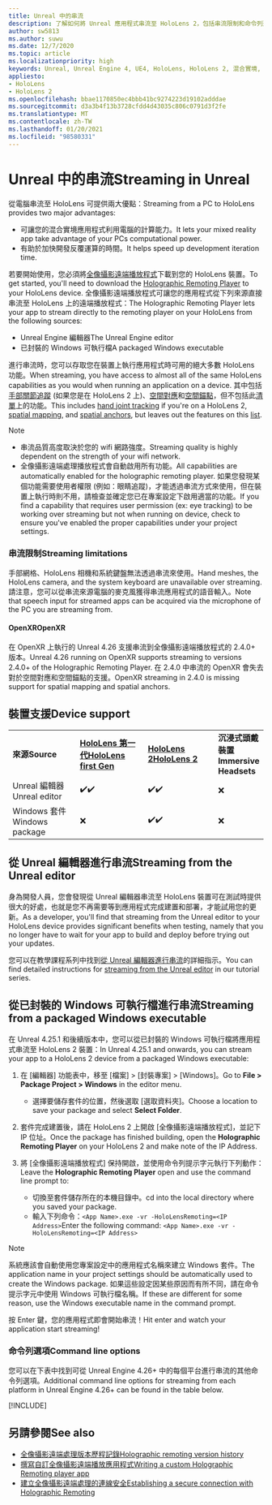 ```yaml
---
title: Unreal 中的串流
description: 了解如何將 Unreal 應用程式串流至 HoloLens 2，包括串流限制和命令列選項。
author: sw5813
ms.author: suwu
ms.date: 12/7/2020
ms.topic: article
ms.localizationpriority: high
keywords: Unreal, Unreal Engine 4, UE4, HoloLens, HoloLens 2, 混合實境, 串流, 電腦, 全像攝影應用程式遠端處理, 全像攝影遠端播放程式, 文件, 混合實境頭戴式裝置, windows 混合實境頭戴式裝置, 虛擬實境頭戴式裝置
appliesto:
- HoloLens
- HoloLens 2
ms.openlocfilehash: bbae1170850ec4bbb41bc9274223d19102adddae
ms.sourcegitcommit: d3a3b4f13b3728cfdd4d43035c806c0791d3f2fe
ms.translationtype: MT
ms.contentlocale: zh-TW
ms.lasthandoff: 01/20/2021
ms.locfileid: "98580331"
---
```

# <a name="streaming-in-unreal"></a><span data-ttu-id="7a82c-104">Unreal 中的串流</span><span class="sxs-lookup"><span data-stu-id="7a82c-104">Streaming in Unreal</span></span>

<span data-ttu-id="7a82c-105">從電腦串流至 HoloLens 可提供兩大優點：</span><span class="sxs-lookup"><span data-stu-id="7a82c-105">Streaming from a PC to HoloLens provides two major advantages:</span></span> 
* <span data-ttu-id="7a82c-106">可讓您的混合實境應用程式利用電腦的計算能力。</span><span class="sxs-lookup"><span data-stu-id="7a82c-106">It lets your mixed reality app take advantage of your PCs computational power.</span></span> 
* <span data-ttu-id="7a82c-107">有助於加快開發反覆運算的時間。</span><span class="sxs-lookup"><span data-stu-id="7a82c-107">It helps speed up development iteration time.</span></span> 

<span data-ttu-id="7a82c-108">若要開始使用，您必須將[全像攝影遠端播放程式](../platform-capabilities-and-apis/holographic-remoting-player.md)下載到您的 HoloLens 裝置。</span><span class="sxs-lookup"><span data-stu-id="7a82c-108">To get started, you'll need to download the [Holographic Remoting Player](../platform-capabilities-and-apis/holographic-remoting-player.md) to your HoloLens device.</span></span> <span data-ttu-id="7a82c-109">全像攝影遠端播放程式可讓您的應用程式從下列來源直接串流至 HoloLens 上的遠端播放程式：</span><span class="sxs-lookup"><span data-stu-id="7a82c-109">The Holographic Remoting Player lets your app to stream  directly to the remoting player on your HoloLens from the following sources:</span></span>

* <span data-ttu-id="7a82c-110">Unreal Engine 編輯器</span><span class="sxs-lookup"><span data-stu-id="7a82c-110">The Unreal Engine editor</span></span>
* <span data-ttu-id="7a82c-111">已封裝的 Windows 可執行檔</span><span class="sxs-lookup"><span data-stu-id="7a82c-111">A packaged Windows executable</span></span> 

<span data-ttu-id="7a82c-112">進行串流時，您可以存取您在裝置上執行應用程式時可用的絕大多數 HoloLens 功能。</span><span class="sxs-lookup"><span data-stu-id="7a82c-112">When streaming, you have access to almost all of the same HoloLens capabilities as you would when running an application on a device.</span></span> <span data-ttu-id="7a82c-113">其中包括[手部關節追蹤](unreal-hand-tracking.md) (如果您是在 HoloLens 2 上)、[空間對應](unreal-spatial-mapping.md)和[空間錨點](unreal-spatial-anchors.md)，但不包括此[清單](../platform-capabilities-and-apis/holographic-remoting-troubleshooting.md)上的功能。</span><span class="sxs-lookup"><span data-stu-id="7a82c-113">This includes [hand joint tracking](unreal-hand-tracking.md) if you're on a HoloLens 2, [spatial mapping](unreal-spatial-mapping.md), and [spatial anchors](unreal-spatial-anchors.md), but leaves out the features on this [list](../platform-capabilities-and-apis/holographic-remoting-troubleshooting.md).</span></span> 

> [!NOTE]
> * <span data-ttu-id="7a82c-114">串流品質高度取決於您的 wifi 網路強度。</span><span class="sxs-lookup"><span data-stu-id="7a82c-114">Streaming quality is highly dependent on the strength of your wifi network.</span></span>
> * <span data-ttu-id="7a82c-115">全像攝影遠端處理播放程式會自動啟用所有功能。</span><span class="sxs-lookup"><span data-stu-id="7a82c-115">All capabilities are automatically enabled for the holographic remoting player.</span></span> <span data-ttu-id="7a82c-116">如果您發現某個功能需要使用者權限 (例如：眼睛追蹤)，才能透過串流方式來使用，但在裝置上執行時則不用，請檢查並確定您已在專案設定下啟用適當的功能。</span><span class="sxs-lookup"><span data-stu-id="7a82c-116">If you find a capability that requires user permission (ex: eye tracking) to be working over streaming but not when running on device, check to ensure you've enabled the proper capabilities under your project settings.</span></span>

### <a name="streaming-limitations"></a><span data-ttu-id="7a82c-117">串流限制</span><span class="sxs-lookup"><span data-stu-id="7a82c-117">Streaming limitations</span></span>

<span data-ttu-id="7a82c-118">手部網格、HoloLens 相機和系統鍵盤無法透過串流來使用。</span><span class="sxs-lookup"><span data-stu-id="7a82c-118">Hand meshes, the HoloLens camera, and the system keyboard are unavailable over streaming.</span></span> <span data-ttu-id="7a82c-119">請注意，您可以從串流來源電腦的麥克風獲得串流應用程式的語音輸入。</span><span class="sxs-lookup"><span data-stu-id="7a82c-119">Note that speech input for streamed apps can be acquired via the microphone of the PC you are streaming from.</span></span>

#### <a name="openxr"></a><span data-ttu-id="7a82c-120">OpenXR</span><span class="sxs-lookup"><span data-stu-id="7a82c-120">OpenXR</span></span>

<span data-ttu-id="7a82c-121">在 OpenXR 上執行的 Unreal 4.26 支援串流到全像攝影遠端播放程式的 2.4.0+ 版本。</span><span class="sxs-lookup"><span data-stu-id="7a82c-121">Unreal 4.26 running on OpenXR supports streaming to versions 2.4.0+ of the Holographic Remoting Player.</span></span> <span data-ttu-id="7a82c-122">在 2.4.0 中串流的 OpenXR 會失去對於空間對應和空間錨點的支援。</span><span class="sxs-lookup"><span data-stu-id="7a82c-122">OpenXR streaming in 2.4.0 is missing support for spatial mapping and spatial anchors.</span></span> 

## <a name="device-support"></a><span data-ttu-id="7a82c-123">裝置支援</span><span class="sxs-lookup"><span data-stu-id="7a82c-123">Device support</span></span>

<table>
    <colgroup>
    <col width="33%" />
    <col width="33%" />
    <col width="33%" />
    </colgroup>
    <tr>
        <td><span data-ttu-id="7a82c-124"><strong>來源</strong></span><span class="sxs-lookup"><span data-stu-id="7a82c-124"><strong>Source</strong></span></span></td>
        <td><span data-ttu-id="7a82c-125"><a href="/hololens/hololens1-hardware"><strong>HoloLens 第一代</strong></a></span><span class="sxs-lookup"><span data-stu-id="7a82c-125"><a href="/hololens/hololens1-hardware"><strong>HoloLens first Gen</strong></a></span></span></td>
        <td><span data-ttu-id="7a82c-126"><a href="https://www.microsoft.com/hololens/hardware"><strong>HoloLens 2</strong></a></span><span class="sxs-lookup"><span data-stu-id="7a82c-126"><a href="https://www.microsoft.com/hololens/hardware"><strong>HoloLens 2</strong></a></span></span></td>
        <td><span data-ttu-id="7a82c-127"><strong>沉浸式頭戴裝置</strong></span><span class="sxs-lookup"><span data-stu-id="7a82c-127"><strong>Immersive Headsets</strong></span></span></td>
    </tr>
     <tr>
        <td><span data-ttu-id="7a82c-128">Unreal 編輯器</span><span class="sxs-lookup"><span data-stu-id="7a82c-128">Unreal editor</span></span></td>
        <td><span data-ttu-id="7a82c-129">✔️</span><span class="sxs-lookup"><span data-stu-id="7a82c-129">✔️</span></span></td>
        <td><span data-ttu-id="7a82c-130">✔️</span><span class="sxs-lookup"><span data-stu-id="7a82c-130">✔️</span></span></td>
        <td>❌</td>
    </tr>
    <tr>
        <td><span data-ttu-id="7a82c-131">Windows 套件</span><span class="sxs-lookup"><span data-stu-id="7a82c-131">Windows package</span></span></td>
        <td>❌</td>
        <td><span data-ttu-id="7a82c-132">✔️</span><span class="sxs-lookup"><span data-stu-id="7a82c-132">✔️</span></span></td>
        <td>❌</td>
    </tr>

</table>

## <a name="streaming-from-the-unreal-editor"></a><span data-ttu-id="7a82c-133">從 Unreal 編輯器進行串流</span><span class="sxs-lookup"><span data-stu-id="7a82c-133">Streaming from the Unreal editor</span></span>

<span data-ttu-id="7a82c-134">身為開發人員，您會發現從 Unreal 編輯器串流至 HoloLens 裝置可在測試時提供很大的好處，也就是您不再需要等到應用程式完成建置和部署，才能試用您的更新。</span><span class="sxs-lookup"><span data-stu-id="7a82c-134">As a developer, you'll find that streaming from the Unreal editor to your HoloLens device provides significant benefits when testing, namely that you no longer have to wait for your app to build and deploy before trying out your updates.</span></span>

<span data-ttu-id="7a82c-135">您可以在教學課程系列中找到[從 Unreal 編輯器進行串流](tutorials/unreal-uxt-ch6.md#device-only-streaming)的詳細指示。</span><span class="sxs-lookup"><span data-stu-id="7a82c-135">You can find detailed instructions for [streaming from the Unreal editor](tutorials/unreal-uxt-ch6.md#device-only-streaming) in our tutorial series.</span></span>

## <a name="streaming-from-a-packaged-windows-executable"></a><span data-ttu-id="7a82c-136">從已封裝的 Windows 可執行檔進行串流</span><span class="sxs-lookup"><span data-stu-id="7a82c-136">Streaming from a packaged Windows executable</span></span>

<span data-ttu-id="7a82c-137">在 Unreal 4.25.1 和後續版本中，您可以從已封裝的 Windows 可執行檔將應用程式串流至 HoloLens 2 裝置：</span><span class="sxs-lookup"><span data-stu-id="7a82c-137">In Unreal 4.25.1 and onwards, you can stream your app to a HoloLens 2 device from a packaged Windows executable:</span></span> 

1. <span data-ttu-id="7a82c-138">在 [編輯器] 功能表中，移至 [檔案] > [封裝專案] > [Windows]。</span><span class="sxs-lookup"><span data-stu-id="7a82c-138">Go to **File > Package Project > Windows** in the editor menu.</span></span> 
    * <span data-ttu-id="7a82c-139">選擇要儲存套件的位置，然後選取 [選取資料夾]。</span><span class="sxs-lookup"><span data-stu-id="7a82c-139">Choose a location to save your package and select **Select Folder**.</span></span>

2. <span data-ttu-id="7a82c-140">套件完成建置後，請在 HoloLens 2 上開啟 [全像攝影遠端播放程式]，並記下 IP 位址。</span><span class="sxs-lookup"><span data-stu-id="7a82c-140">Once the package has finished building, open the **Holographic Remoting Player** on your HoloLens 2 and make note of the IP Address.</span></span> 
3. <span data-ttu-id="7a82c-141">將 [全像攝影遠端播放程式] 保持開啟，並使用命令列提示字元執行下列動作：</span><span class="sxs-lookup"><span data-stu-id="7a82c-141">Leave the **Holographic Remoting Player** open and use the command line prompt to:</span></span> 
    * <span data-ttu-id="7a82c-142">切換至套件儲存所在的本機目錄中。</span><span class="sxs-lookup"><span data-stu-id="7a82c-142">cd into the local directory where you saved your package.</span></span>
    * <span data-ttu-id="7a82c-143">輸入下列命令：`<App Name>.exe -vr -HoloLensRemoting=<IP Address>`</span><span class="sxs-lookup"><span data-stu-id="7a82c-143">Enter the following command: `<App Name>.exe -vr -HoloLensRemoting=<IP Address>`</span></span>

> [!NOTE]
> <span data-ttu-id="7a82c-144">系統應該會自動使用您專案設定中的應用程式名稱來建立 Windows 套件。</span><span class="sxs-lookup"><span data-stu-id="7a82c-144">The application name in your project settings should be automatically used to create the Windows package.</span></span> <span data-ttu-id="7a82c-145">如果這些設定因某些原因而有所不同，請在命令提示字元中使用 Windows 可執行檔名稱。</span><span class="sxs-lookup"><span data-stu-id="7a82c-145">If these are different for some reason, use the Windows executable name in the command prompt.</span></span>

<span data-ttu-id="7a82c-146">按 Enter 鍵，您的應用程式即會開始串流！</span><span class="sxs-lookup"><span data-stu-id="7a82c-146">Hit enter and watch your application start streaming!</span></span>

### <a name="command-line-options"></a><span data-ttu-id="7a82c-147">命令列選項</span><span class="sxs-lookup"><span data-stu-id="7a82c-147">Command line options</span></span>

<span data-ttu-id="7a82c-148">您可以在下表中找到可從 Unreal Engine 4.26+ 中的每個平台進行串流的其他命令列選項。</span><span class="sxs-lookup"><span data-stu-id="7a82c-148">Additional command line options for streaming from each platform in Unreal Engine 4.26+ can be found in the table below.</span></span> 

[!INCLUDE[](includes/tabs-streaming-args.md)]

## <a name="see-also"></a><span data-ttu-id="7a82c-149">另請參閱</span><span class="sxs-lookup"><span data-stu-id="7a82c-149">See also</span></span>

* [<span data-ttu-id="7a82c-150">全像攝影遠端處理版本歷程記錄</span><span class="sxs-lookup"><span data-stu-id="7a82c-150">Holographic remoting version history</span></span>](../platform-capabilities-and-apis/holographic-remoting-version-history.md)
* [<span data-ttu-id="7a82c-151">撰寫自訂全像攝影遠端播放應用程式</span><span class="sxs-lookup"><span data-stu-id="7a82c-151">Writing a custom Holographic Remoting player app</span></span>](../platform-capabilities-and-apis/holographic-remoting-create-player.md)
* [<span data-ttu-id="7a82c-152">建立全像攝影遠端處理的連線安全</span><span class="sxs-lookup"><span data-stu-id="7a82c-152">Establishing a secure connection with Holographic Remoting</span></span>](../platform-capabilities-and-apis/holographic-remoting-secure-connection.md)